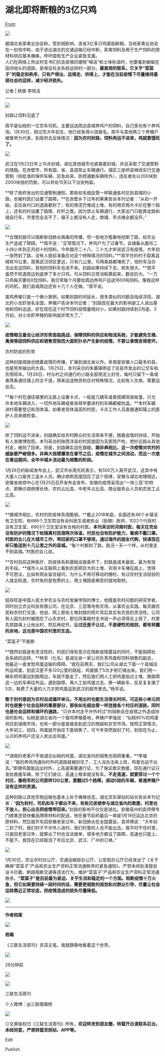 # 湖北即将断粮的3亿只鸡

[From](https://mp.weixin.qq.com/s/3p0wx4vwYeVefOPY2DmL2g)  

![](https://res.cloudinary.com/dqvsulqdb/image/upload/v1580995349/v3ygdtaz3scjvdezlg7x.gif)

据湖北省家禽业协会称，受封城影响，该省3亿多只鸡面临断粮。当地家禽业协会在一封信中称，由于进出湖北的交通运输已经中断，家禽饲料及用于生产饲料的原材料供应基本瘫痪，呼吁国有生产企业紧急支援。  
人们在网络上热议村支书们抗击疫情的硬核“喊话”和土味标语时，也要看到蜿蜒在田间地头的道路，是保证社会系统运转的一部分。**最直观的联系，它关乎“菜篮子”的稳定和秩序，只有产得出、运得走、供得上，才能在当前疫情下尽量维持基层社会的运转，减少经济损失。**  

记者 | 杨璐 李晓洁  

* * *

![](https://res.cloudinary.com/dqvsulqdb/image/upload/v1580995349/m60sjsteqdfyk5jflhhr.jpg)

封路让饲料见底了

周平是仙桃的一位货车司机，主要运送周边县城养鸡户的饲料，自己家也有个养鸡场。1月30日，刚过完大年初五，他已经急得火烧眉毛。周平与其他两三个养殖户被推举为代表，到政府去反映情况：**因为农村封路，饲料再运不进来，鸡就要饿死了。**

![](https://res.cloudinary.com/dqvsulqdb/image/upload/v1580995350/jbhpdvah3kyjfaug6ucb.jpg)

武汉在1月23日早上10点封城，湖北其他城市也紧接着封城，并且采取了交通管制的措施。在赤壁市，所有国、省、县道禁止车辆通行。城区三座桥梁继续实行交通管制（经批准的保供车辆、应急处突、防控通勤车辆除外），违反者处以200块到2000块钱的罚款，可以并处15天以下治安拘留。

**除了政府发出的交通管制通知，那些如毛细血管一样联通各村庄到县城的小路，也被村民们设置了路障。**在赤壁乡下过年的果果告诉本刊记者：“从初一开始，去往各村口的道路都封了，有的用泥巴堆成土堆，有的用农用大卡拦在整个路上，还有的村设置了路障、栏杆之类。因为禁止车辆通行，大家出门只能靠走路和骑自行车，市里完全去不了，镇子上都没有人走，商铺、早点摊全都没开。”

![](https://res.cloudinary.com/dqvsulqdb/image/upload/v1580995352/mma5dgidqxioghs9ha0k.jpg)

**合理封路可以阻断新冠肺炎病毒的传播，但一些地方粗暴地挖断了路，给农业生产造成了障碍。**周平说：“正常情况下，养鸡户为了过春节，会储备从腊月二十四小年到正月初十的饲料。今年腊月二十八、二十九才听说武汉有疫情，大年初一突然封了路，没有人提前准备应对这个特殊情况的饲料。”**周平住的村子距离县城有10公里，距离武汉郊区更近，只有几公里，可两条路都堵死了，他的车没办法出去运饲料，其他的饲料车也进不来。封路如果持续下去，损失很大。**周平虽然不知道周边到底养了多少只鸡，可从饲料日常消耗算起来，数目巨大。“一万只鸡每天要吃6包饲料，我日常每个月要给周边养鸡户运送1600吨饲料。像我这样的司机，我们县城周边还有十几个人在做。“周平说。

蛋鸡养殖只是一个微小案例，如果封路时间延长，很多类似的问题会陆续浮现。湖北的小龙虾驰名全国，养殖户告诉本刊记者：“封路现在最大的影响是工人进出基地和饲料运送，好在现在这个时节饲料投喂量相对小，如果封路持续到2月底、3月初，对小龙虾养殖的影响就非常大了。”

![](https://res.cloudinary.com/dqvsulqdb/image/upload/v1580995352/v0up42dzfa5pq7idf6f6.jpg)

**疫情眼见着会让经济形势面临挑战，保障饲料的供应和物流系统，才能避免生猪、禽类等因饲料供应和销售受阻而大面积扑杀产生新的疫情，不要让事情变得更坏。**

农村防疫的形势

这种封路措施也随着疫情的传播，扩展到湖北省以外。阜南是安徽人口最多的县，也是劳务输出的大县。1月25日，本刊采访的朱寨镇停运了往县市发出的公交车和农用班车。1月26日，村与村之间通行的小路全部用泥土封住，每村只留下一条或者两条通往镇上的主干道，用来运送物资和应对特殊情况，比如有人生病，需要运出去。

**每个村在通往镇里的主路上设置卡点，一般是几辆车或者搭建简易帐篷，只允许本地车辆进入，一切外地车辆或者来拜年要进村的车辆都被劝返。**本村车辆进村需要登记和测体温，如果发现体温高的村民，卡点工作人员直接通知镇上的医护人员来做检查。  

![](https://res.cloudinary.com/dqvsulqdb/image/upload/v1580995353/xxzkzovwjbo23r2ivu5m.jpg)

除了饲料运不进来，封路确实给农村群众的生活带来不便，随着疫情的持续，开始有人发微博抱怨。本刊采访的陕西洋县的村民就因为去医院产检，想抄近路从其他村走，被挡了回来。但是，封路确实迫在眉睫。**跟非典相比，这一次疫情对农村的威胁要严峻很多。非典大规模爆发在春节之后，疫情在城市之间流动，而这一次是在春运期间，全年中城乡流动最为频繁的阶段。**  

1月26日的新闻发布会上，武汉市长周先旺表示，有500万人离开武汉，这其中有大量人口是务工返乡人员。确诊病例高度回应了这个规律，安徽与湖北地理相近，安徽省疾控中心在1月25日召开发布会宣布，安徽的疫情呈现出“一快三高”的特点，即确诊病例增长快、农村占比高、中老年占比高、商业服务业人员和农民工占比高。

![](https://res.cloudinary.com/dqvsulqdb/image/upload/v1580995354/ith7f0vnvru6jciniwob.jpg)

**跟城市相比，农村的防疫体系很脆弱。**截止2018年底，全国还有46个乡镇没有卫生院，有666个卫生院没有全科医生或者执业（助理）医师，1022个行政村没有卫生室，6903个卫生室没有合格的村医。**本刊采访的河南村医，每天在完全没有防护的情况下给隔离村民测两次体温，村民也没有防护能力，看病不戴口罩。村医的女儿在大城市工作，带回家的口罩不够用，通过海外的朋友代购，快递现在却只能送到十几公里之外的县城。**“每个村都封了路，路况一天一个样，从村里走不到县城。”村医的女儿说。

**农村目前这种医疗、防疫体系和基础设施条件下，封路是成本最低，最为有效的手段。**城市人从互联网上看到农民把巨大的土堆、农用卡车堵在路上，觉得不可思议，比如有网友留言疑问，为什么不用可移动的栅栏。有过农村生活经验的人就会知道，农村有的是免费的土，用土堵路是典型的就地取材。

![](https://res.cloudinary.com/dqvsulqdb/image/upload/v1580995355/rbp99k2u9yuwkjvxlwb1.jpg)

程存旺是中国人民大学农业与农村发展学院的博士，他既是农村问题的研究学者，同时创立农业科技有限公司，在北京、三亚等地有农场，从事农业实践。每天跟农民和农村打交道，他说，网上那些土堆封路的照片背后其实有农民的灵活性。公司有人因为封村被困在了山东农村，那位同事跟村支书说一声必须得去上班了，村里先把路填上让他出村，然后再挖开。**让过还是不让过，不是硬性的规则，都有转圜的余地，这也是中国农村里的生态。**

“菜篮子”不能断

**既然封路是有灵活性的，村民们得有意识在阻断疫情蔓延的同时，不能阻碍社会系统的运转。**杨军（化名）是湖北省一家公司负责鸡蛋和饲料销售的副总，他最近一直发愁鸡蛋运输的障碍。“就在前两天，我们公司从湖北下面一个县城往外运鸡蛋，到武汉差不多120公里的路程，鸡蛋搞了5次才把它搞出来。我们用一辆车把鸡蛋运到路障边，车就不能走了，然后我们用人工把鸡蛋抬过土堆，换路障这一边的车再往外运。遇到路障，再人工抬鸡蛋过去，换一辆新车，反反复复搞了5次，耗费了大量的人力才把鸡蛋运到武汉的超市里去。”杨军说。

**敢于封村是因为农村自成循环单元，不用出村也能生活很长时间，可这些小单元同时也是整个社会运转的重要部分，那些如毛细血管一样连接各个村庄的道路，同时也是社会运转和循环的通路，**“只许本村走不许外村过”的阻断会在疫情之外造成持续的影响。仙桃是湖北省内一个蛋鸡养殖基地，养殖户李强说：“仙桃80%的鸡蛋供应到湖南市场，也有一部分是直接卖到武汉的商超和农贸市场。按照正常情况，大年初三、初四，鸡蛋就开始往下面销售了，可今年突然就封了村，到现在为止，认识的养鸡户还没人卖出去鸡蛋。”

![](https://res.cloudinary.com/dqvsulqdb/image/upload/v1580995356/ozceifsupuitauv2dn6l.jpg)

**湖南的老客户不收湖北仙桃的鸡蛋，湖北省内的销售也阻碍重重。**李强说：“我的养鸡场通向村外的道路就被封住了，工人没办法来上班，鸡蛋也运不出去。”即便鸡蛋能运出村外，上高速需要通行证，为了保证救灾救援，现在通行证只发给救援车辆，除了它们驶过，高速上根本就没有车。**不走高速，就要穿过一个个村庄，像杨军的公司那样120公里，要翻过5个路障，调动5段的车辆，普通养殖户没有这样的资源。**

这种封路让其他货物运输也基本上处于瘫痪状态，湖北货车驿站的站长告诉本刊记者：“**因为封村，司机和车子都出不来，有些兄弟想参与湖北省内的救援，村里也不放人，担心出去把疫情带回来。**”封路的影响不仅仅是湖北。安徽亳州的袁师傅专门做某连锁快餐品牌原材料的配送，他在春节前的最后一单是1月19日运达北京的原材料，然后就开车回安徽老家过年。新冠肺炎在全国蔓延，袁师傅说：“大年初二封了村，我们村子不许外人进村，我们村里的人也不能出去。我平时不住村里，只是回老家过年，就算出了村也没法接单，很多地方都设了路障，高速也只能上，不能下。我现在已经取消了年后北京、武汉、广州的订单。”

![](https://res.cloudinary.com/dqvsulqdb/image/upload/v1580995357/k5vqnxmktgrzxwyi9ouq.jpg)

1月30日，农业农村办公厅、交通运输部办公厅、公安部办公厅已经发出了《关于确保“菜篮子”产品和农业生产资料正常流通秩序的紧急通知》，严禁未经批准擅自设卡拦截、断路阻断交通等违法行为，维护“菜篮子”产品和农业生产资料正常流通秩序。**“菜篮子”是目前最为紧迫、关乎生活和稳定的一个方面。阻断疫情十万火急，但它如果要持续一段时间的话，需要更细致的规划和对群众引导，尽量让社会运转靠近正常状态，把疫情造成的损失尽量降低。**

![](https://res.cloudinary.com/dqvsulqdb/image/upload/v1580995358/delzb0bccxquc0kdwvdg.jpg)

* * *

**作者档案**  

![](https://res.cloudinary.com/dqvsulqdb/image/upload/v1580995359/jaxglowtu9qn80c4hyty.jpg)

**杨璐**

《三联生活周刊》资深主笔。我就静静地看着这个世界。

![](https://res.cloudinary.com/dqvsulqdb/image/upload/v1580995360/riyztrvy9sjvvh7th5ik.jpg)

26分钟前

![](https://res.cloudinary.com/dqvsulqdb/image/upload/v1580995361/tlyhgkylyfanpxjfjg3g.png)

![](https://res.cloudinary.com/dqvsulqdb/image/upload/v1580995362/dtry7fye5hm62wm3dwdj.png)

三联生活周刊

个人微博：@三联璐璐杨

![](https://res.cloudinary.com/dqvsulqdb/image/upload/v1580995364/vy1ublt4gg0grzydwh0w.jpg)

⊙文章版权归《三联生活周刊》所有，**欢迎转发到朋友圈，转载开白请联系后台。未经同意，严禁转载至网站、APP等。**

Edit

Publish
